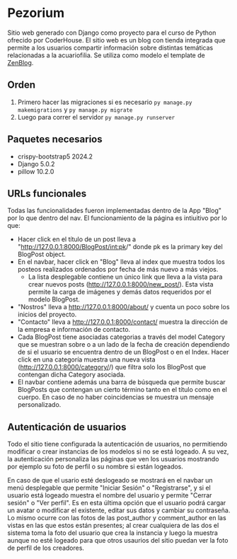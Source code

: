 # Pezorium

Sitio web generado con Django como proyecto para el curso de Python ofrecido por CoderHouse. 
El sitio web es un blog con tienda integrada que permite a los usuarios compartir información sobre distintas temáticas relacionadas a la acuariofilia. Se utiliza como modelo el template de [ZenBlog](https://bootstrapmade.com/zenblog-bootstrap-blog-template/#download).

## Orden

1. Primero hacer las migraciones si es necesario `py manage.py makemigrations` y `py manage.py migrate`
2. Luego para correr el servidor `py manage.py runserver`

## Paquetes necesarios
- crispy-bootstrap5   2024.2
- Django              5.0.2
- pillow              10.2.0

## URLs funcionales
Todas las funcionalidades fueron implementadas dentro de la App "Blog" por lo que dentro del nav.
El funcionamiento de la página es intiuitivo por lo que:
- Hacer click en el título de un post lleva a "http://127.0.0.1:8000/BlogPost/<int:pk>/" donde pk es la primary key del BlogPost object.
- En el navbar, hacer click en "Blog" lleva al index que muestra todos los posteos realizados ordenados por fecha de más nuevo a más viejos.
    - La lista desplegable contiene un único link que lleva a la vista para crear nuevos posts (http://127.0.0.1:8000/new_post/). Esta vista permite la carga de imágenes y demás datos requeridos por el modelo BlogPost. 
- "Nostros" lleva a http://127.0.0.1:8000/about/ y cuenta un poco sobre los inicios del proyecto.
- "Contacto" lleva a http://127.0.0.1:8000/contact/ muestra la dirección de la empresa e información de contacto.
- Cada BlogPost tiene asociadas categorias a través del model Category que se muestran sobre o a un lado de la fecha de creación dependiendo de si el usuario se encuentra dentro de un BlogPost o en el Index. Hacer click en una categoría muestra una nueva vista (http://127.0.0.1:8000/category/<category>/) que filtra solo los BlogPost que contengan dicha Category asociada.
- El navbar contiene además una barra de búsqueda que permite buscar BlogPosts que contengan un cierto término tanto en el título como en el cuerpo. En caso de no haber coincidencias se muestra un mensaje personalizado.

## Autenticación de usuarios
Todo el sitio tiene configurada la autenticación de usuarios, no permitiendo modificar o crear instancias de los modelos si no se está logeado. A su vez, la autenticación personaliza las páginas que ven los usuarios mostrando por ejemplo su foto de perfil o su nombre si están logeados.

En caso de que el usario esté deslogeado se mostrará en el navbar un menú desplegable que permite "Iniciar Sesión" o "Registrarse", y si el usuario está logeado muestra el nombre del usuario y permite "Cerrar sesión" o "Ver perfil". Es en esta última opción que el usuario podrá cargar un avatar o modificar el existente, editar sus datos y cambiar su contraseña. Lo mismo ocurre con las fotos de las post_author y comment_author en las vistas en las que estos están presentes; al crear cualquiera de las dos el sistema toma la foto del usuario que crea la instancia y luego la muestra aunque no esté logeado para que otros usaurios del sitio puedan ver la foto de perfil de los creadores. 